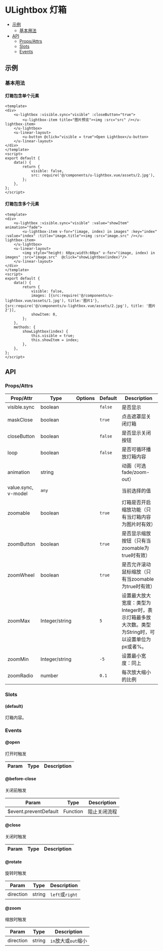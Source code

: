 <!-- 该 README.md 根据 api.yaml 和 docs/*.md 自动生成，为了方便在 GitHub 和 NPM 上查阅。如需修改，请查看源文件 -->

# ULightbox 灯箱

- [示例](#示例)
    - [基本用法](#基本用法)
- [API]()
    - [Props/Attrs](#propsattrs)
    - [Slots](#slots)
    - [Events](#events)

## 示例
### 基本用法
#### 灯箱包含单个元素

``` vue
<template>
<div>
    <u-lightbox :visible.sync="visible" :closeButton="true">
        <u-lightbox-item title="图片预览"><img :src="src" /></u-lightbox-item>
    </u-lightbox>
    <u-linear-layout>
        <u-button @click="visible = true">Open Lightbox</u-button>
    </u-linear-layout>
</div>
</template>
<script>
export default {
    data() {
        return {
            visible: false,
            src: require('@/components/u-lightbox.vue/assets/2.jpg'),
        };
    },
};
</script>
```

#### 灯箱包含多个元素

``` vue
<template>
<div>
    <u-lightbox :visible.sync="visible" :value="showItem" animation="fade">
        <u-lightbox-item v-for="(image, index) in images" :key="index" :value="index" :title="image.title"><img :src="image.src" /></u-lightbox-item>
    </u-lightbox>
    <u-linear-layout>
        <img style="height: 60px;width:60px" v-for="(image, index) in images" :src="image.src"  @click="showLightbox(index)"/>
    </u-linear-layout>
</div>
</template>
<script>
export default {
    data() {
        return {
            visible: false,
            images: [{src:require('@/components/u-lightbox.vue/assets/1.jpg'), title:'图片1'}, {src:require('@/components/u-lightbox.vue/assets/2.jpg'), title: '图片2'}],
            showItem: 0,
        };
    },
    methods: {
        showLightbox(index) {
            this.visible = true;
            this.showItem = index;
        },
    },
};
</script>
```

## API
### Props/Attrs

| Prop/Attr | Type | Options | Default | Description |
| --------- | ---- | ------- | ------- | ----------- |
| visible.sync | boolean |  | `false` | 是否显示 |
| maskClose | boolean |  | `true` | 点击遮罩层关闭灯箱 |
| closeButton | boolean |  | `false` | 是否显示关闭按钮 |
| loop | boolean |  | `false` | 是否可循环播放灯箱内容 |
| animation | string |  |  | 动画（可选fade/zoom-out） |
| value.sync, v-model | `any` |  |  | 当前选择的值 |
| zoomable | boolean |  | `true` | 灯箱是否开启缩放功能（只有当灯箱内容为图片时有效） |
| zoomButton | boolean |  | `true` | 是否显示缩放按钮（只有当zoomable为true时有效） |
| zoomWheel | boolean |  | `true` | 是否允许滚动鼠标缩放（只有当zoomable为true时有效） |
| zoomMax | Integer/string |  | `5` | 设置最大放大宽度：类型为Integer时，表示灯箱最多放大次数。类型为String时，可以设置单位为px或者%。 |
| zoomMin | Integer/string |  | `-5` | 设置最小宽度：同上 |
| zoomRadio | number |  | `0.1` | 每次放大缩小的比例 |

### Slots

#### (default)

灯箱内容。

### Events

#### @open

打开时触发

| Param | Type | Description |
| ----- | ---- | ----------- |

#### @before-close

关闭前触发

| Param | Type | Description |
| ----- | ---- | ----------- |
| $event.preventDefault | Function | 阻止关闭流程 |

#### @close

关闭时触发

| Param | Type | Description |
| ----- | ---- | ----------- |

#### @rotate

旋转时触发

| Param | Type | Description |
| ----- | ---- | ----------- |
| direction | string | `left`或`right` |

#### @zoom

缩放时触发

| Param | Type | Description |
| ----- | ---- | ----------- |
| direction | string | `in`放大或`out`缩小 |

